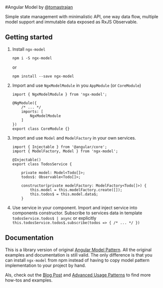#Angular Model by [@tomastrajan](https://twitter.com/tomastrajan)

Simple state management with minimalistic API, one way data flow, 
multiple model support and immutable data exposed as RxJS Observable.


## Getting started

1. Install `ngx-model`
    ```
    npm i -S ngx-model
    ```
    or
    
    ```
    npm install --save ngx-model
    ``` 

2. Import and use `NgxModelModule` in you `AppModule` (or `CoreModule`)
    ```
    import { NgxModelModule } from 'ngx-model';
        
    @NgModule({
        /* ... */
        imports: [
            NgxModelModule
        ]
    })
    export class CoreModule {}
    
    ``` 

3. Import and use `Model` and `ModelFactory` in your own services.
    ```
    import { Injectable } from '@angular/core';
    import { ModelFactory, Model } from 'ngx-model';
        
    @Injectable()
    export class TodosService {
            
        private model: Model<Todo[]>;
        todos$: Observable<Todo[]>;
            
        constructor(private modelFactory: ModelFactory<Todo[]>) {
            this.model = this.modelFactory.create([]);
            this.todos$ = this.model.data$;
        }
    ```

4. Use service in your component. Import and inject service into components constructor.
Subscribe to services data in template `todosService.todos$ | async` 
or explicitly `this.todosService.todos$.subscribe(todos => { /* ... */ })`

## Documentation

This is a library version of original [Angular Model Pattern](https://tomastrajan.github.io/angular-model-pattern-example).
All the original examples and documentation is still valid. The only difference is that
you can install `ngx-model` from npm instead of having to copy model pattern
implementation to your project by hand.

Als, check out the [Blog Post](https://medium.com/@tomastrajan/model-pattern-for-angular-state-management-6cb4f0bfed87) and 
[Advanced Usage Patterns](https://tomastrajan.github.io/angular-model-pattern-example#/advanced) 
to find more how-tos and examples.

